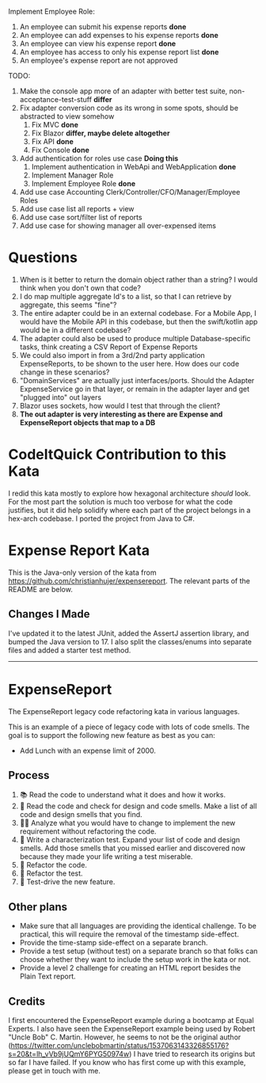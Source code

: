 Implement Employee Role:
1. An employee can submit his expense reports **done**
2. An employee can add expenses to his expense reports **done**
3. An employee can view his expense report **done**
4. An employee has access to only his expense report list **done**
5. An employee's expense report are not approved


TODO:
1. Make the console app more of an adapter with better test suite, non-acceptance-test-stuff **differ**
2. Fix adapter conversion code as its wrong in some spots, should be abstracted to view somehow
   1. Fix MVC **done**
   2. Fix Blazor **differ, maybe delete altogether**
   3. Fix API **done**
   4. Fix Console **done**
3. Add authentication for roles use case **Doing this**
   1. Implement authentication in WebApi and WebApplication **done**
   2. Implement Manager Role
   3. Implement Employee Role **done**
4. Add use case Accounting Clerk/Controller/CFO/Manager/Employee Roles
5. Add use case list all reports + view
6. Add use case sort/filter list of reports
7. Add use case for showing manager all over-expensed items

# Questions
1. When is it better to return the domain object rather than a string? I would think when you don't own that code?
2. I do map multiple aggregate Id's to a list, so that I can retrieve by aggregate, this seems "fine"?
3. The entire adapter could be in an external codebase. For a Mobile App, I would have the Mobile API in this codebase, 
but then the swift/kotlin app would be in a different codebase?
4. The adapter could also be used to produce multiple Database-specific tasks, think creating a CSV Report of Expense Reports
5. We could also import in from a 3rd/2nd party application ExpenseReports, to be shown to the user here. How does our code change in these scenarios?
6. "DomainServices" are actually just interfaces/ports. Should the Adapter ExpenseService go in that layer, or remain in the adapter layer and get "plugged into" out layers
7. Blazor uses sockets, how would I test that through the client?
8. **The out adapter is very interesting as there are Expense and ExpenseReport objects that map to a DB**


# CodeItQuick Contribution to this Kata

I redid this kata mostly to explore how hexagonal architecture _should_ look. For the most part the solution
is much too verbose for what the code justifies, but it did help solidify where each part of the project
belongs in a hex-arch codebase. I ported the project from Java to C#.

# Expense Report Kata

This is the Java-only version of the kata from https://github.com/christianhujer/expensereport.
The relevant parts of the README are below.

## Changes I Made

I've updated it to the latest JUnit, added the AssertJ assertion library, and bumped the Java version to 17.
I also split the classes/enums into separate files and added a starter test method.

----

# ExpenseReport

The ExpenseReport legacy code refactoring kata in various languages.

This is an example of a piece of legacy code with lots of code smells.
The goal is to support the following new feature as best as you can:
* Add Lunch with an expense limit of 2000.

## Process
1. 📚 Read the code to understand what it does and how it works.
2. 🦨 Read the code and check for design and code smells. Make a list of all code and design smells that you find.
3. 🧑‍🔬 Analyze what you would have to change to implement the new requirement without refactoring the code.
4. 🧪 Write a characterization test. Expand your list of code and design smells. Add those smells that you missed earlier and discovered now because they made your life writing a test miserable.
5. 🔧 Refactor the code.
6. 🔧 Refactor the test.
7. 👼 Test-drive the new feature.

## Other plans
- Make sure that all languages are providing the identical challenge.
  To be practical, this will require the removal of the timestamp side-effect.
- Provide the time-stamp side-effect on a separate branch.
- Provide a test setup (without test) on a separate branch so that folks can choose whether they want to include the setup work in the kata or not.
- Provide a level 2 challenge for creating an HTML report besides the Plain Text report.

## Credits
I first encountered the ExpenseReport example during a bootcamp at Equal Experts.
I also have seen the ExpenseReport example being used by Robert "Uncle Bob" C. Martin.
However, he seems to not be the original author (https://twitter.com/unclebobmartin/status/1537063143326855176?s=20&t=lh_vVb9jUQmY6PYG50974w)
I have tried to research its origins but so far I have failed.
If you know who has first come up with this example, please get in touch with me.